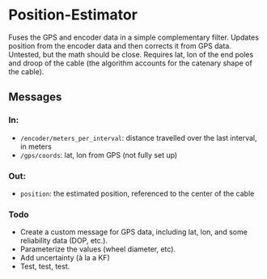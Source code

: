 # Position-Estimator

Fuses the GPS and encoder data in a simple complementary filter. Updates position from the encoder data and then corrects it from GPS data. Untested, but the math should be close. Requires lat, lon of the end poles and droop of the cable (the algorithm accounts for the catenary shape of the cable).

## Messages
### In:
* `/encoder/meters_per_interval`: distance travelled over the last interval, in meters
* `/gps/coords`: lat, lon from GPS (not fully set up)

### Out:
* `position`: the estimated position, referenced to the center of the cable

### Todo
* Create a custom message for GPS data, including lat, lon, and some reliability data (DOP, etc.).
* Parameterize the values (wheel diameter, etc).
* Add uncertainty (à la a KF)
* Test, test, test.